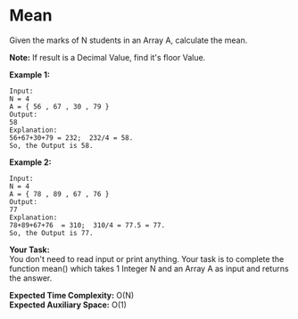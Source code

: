 # Mean

Given the marks of N students in an Array A, calculate the mean.

**Note:** If result is a Decimal Value, find it's floor Value.

**Example 1:**
```
Input:
N = 4 
A = { 56 , 67 , 30 , 79 }
Output:
58
Explanation:
56+67+30+79 = 232;  232/4 = 58.
So, the Output is 58.
```
**Example 2:**
```
Input:
N = 4 
A = { 78 , 89 , 67 , 76 }
Output:
77
Explanation:
78+89+67+76  = 310;  310/4 = 77.5 = 77.
So, the Output is 77.
```
**Your Task:**<br>
You don't need to read input or print anything. Your task is to complete the function mean() which takes 1 Integer N and an Array A as input and returns the answer.

**Expected Time Complexity:** O(N)<br>
**Expected Auxiliary Space:** O(1)
